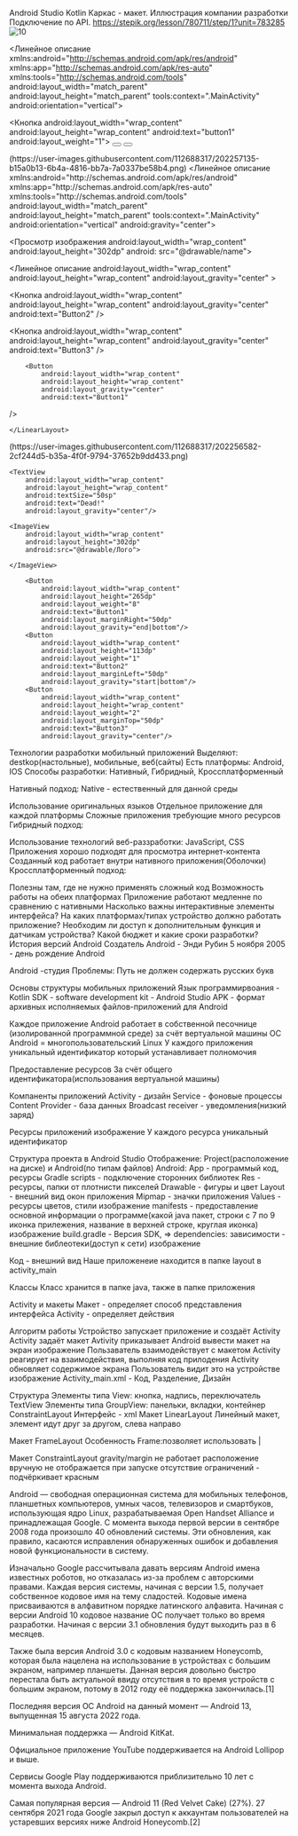 Android Studio Kotlin Каркас - макет. Иллюстрация компании разработки Подключение по API. https://stepik.org/lesson/780711/step/1?unit=783285
![10](https://user-images.githubusercontent.com/112688317/202256383-52b1f45c-a894-4dff-8437-dfd29f37d1a7.png)
<?версия xml="1.0" кодировка="utf-8"?>
<Линейное  описание xmlns:android="http://schemas.android.com/apk/res/android"
    xmlns:app="http://schemas.android.com/apk/res-auto"
    xmlns:tools="http://schemas.android.com/tools"
    android:layout_width="match_parent"
    android:layout_height="match_parent"
    tools:context=".MainActivity"
    android:orientation="vertical">

 
<!-- расположение на экране layout_gravity-->
<!-- start - влево, end - вправо-->
<!-- горизонтальная - bottom - вниз, top - вверх-->
<!-- match_parent - растягивает по ширине-->
 <Кнопка
         android:layout_width="wrap_content"
        android:layout_height="wrap_content"
        android:text="button1"
        android:layout_weight="1"></Button>
    <Button
        android:layout_width="wrap_content"
        android:layout_height="wrap_content"
        android:text="button2"
        android:layout_weight="2"
        android:layout_gravity="bottom"></Button>
    <Button
        android:layout_width="wrap_content"
        android:layout_height="wrap_content"
        android:text="button3"
        android:layout_weight="2"
        android:layout_gravity="center_vertical"></Button>
    <TextView
        android:layout_width="wrap_content"
        android:layout_height="wrap_content"
        android:text="Hello World!"
        app:layout_constraintBottom_toBottomOf="parent"
        app:layout_constraintEnd_toEndOf="parent"
        app:layout_constraintStart_toStartOf="parent"
        app:layout_constraintTop_toTopOf="parent " />

</LinearLayout>
(https://user-images.githubusercontent.com/112688317/202257135-b15a0b13-6b4a-4816-bb7a-7a0337be58b4.png)
<?версия xml="1.0" кодировка="utf-8"?>
<Линейное  описание xmlns:android="http://schemas.android.com/apk/res/android"
    xmlns:app="http://schemas.android.com/apk/res-auto"
    xmlns:tools="http://schemas.android.com/tools"
    android:layout_width="match_parent"
    android:layout_height="match_parent"
    tools:context=".MainActivity"
    android:orientation="vertical"
    android:gravity="center">

 <TextView
         android:id="@+id/TextView"
        android:layout_width="wrap_content"
        android:layout_height="wrap_content"
        android: layout_gravity="center"
        android:text="Привет, мир!"
        android:textSize ="50sp"
 />
 <Просмотр
         изображения android:layout_width="wrap_content"
        android:layout_height="302dp"
        android: src="@drawable/name">

 </ImageView>
 <Линейное
         описание android:layout_width="wrap_content"
        android:layout_height="wrap_content"
        android:layout_gravity="center"
 >


 <Кнопка
             android:layout_width="wrap_content"
            android:layout_height="wrap_content"
            android:layout_gravity="center"
            android:text="Button2"
 />

 <Кнопка
             android:layout_width="wrap_content"
            android:layout_height="wrap_content"
            android:layout_gravity="center"
            android:text="Button3"
 />

        <Button
            android:layout_width="wrap_content"
            android:layout_height="wrap_content"
            android:layout_gravity="center"
            android:text="Button1"
 />

    </LinearLayout>
</LinearLayout>
(https://user-images.githubusercontent.com/112688317/202256582-2cf244d5-b35a-4f0f-9794-37652b9dd433.png)
<?xml version="1.0" encoding="utf-8"?>
<FrameLayout xmlns:android="http://schemas.android.com/apk/res/android"
    xmlns:app="http://schemas.android.com/apk/res-auto"
    xmlns:tools="http://schemas.android.com/tools"
    android:layout_width="match_parent"
    android:layout_height="match_parent"
    tools:context=".MainActivity"
    android:orientation="vertical"
    android:gravity="center">

    <TextView
        android:layout_width="wrap_content"
        android:layout_height="wrap_content"
        android:textSize="50sp"
        android:text="Dead!"
        android:layout_gravity="center"/>

    <ImageView
        android:layout_width="wrap_content"
        android:layout_height="302dp"
        android:src="@drawable/Лого">

    </ImageView>

        <Button
            android:layout_width="wrap_content"
            android:layout_height="265dp"
            android:layout_weight="8"
            android:text="Button1"
            android:layout_marginRight="50dp"
            android:layout_gravity="end|bottom"/>
        <Button
            android:layout_width="wrap_content"
            android:layout_height="113dp"
            android:layout_weight="1"
            android:text="Button2"
            android:layout_marginLeft="50dp"
            android:layout_gravity="start|bottom"/>
        <Button
            android:layout_width="wrap_content"
            android:layout_height="wrap_content"
            android:layout_weight="2"
            android:layout_marginTop="50dp"
            android:text="Button3"
            android:layout_gravity="center"/>


</FrameLayout>

Технологии разработки мобильный приложений Выделяют: destkop(настольные), мобильные, веб(сайты) Есть платформы: Android, IOS Способы разработки: Нативный, Гибридный, Кроссплатформенный

Нативный подход: Native - естественный для данной среды

Использование оригинальных языков Отдельное приложение для каждой платформы Сложные приложения требующие много ресурсов Гибридный подход:

Использование технологий веб-раззработки: JavaScript, CSS Приложения хорошо подходят для просмотра интернет-контента Созданный код работает внутри нативного приложения(Оболочки) Кроссплатформенный подход:

Полезны там, где не нужно применять сложный код Возможность работы на обеих платформах Приложение работают медленне по сравнению с нативными Насколько важны интерактивные элементы интерфейса? На каких платформах/типах устройство должно работать приложение? Необходим ли доступ к дополнительным функция и датчикам устройства? Какой бюджет и какие сроки разработки? История версий Android Создатель Android - Энди Рубин 5 ноября 2005 - день рождение Android

Android -студия Проблемы: Путь не должен содержать русских букв

Основы структуры мобильных приложений Язык программирвоания - Kotlin SDK - software development kit - Android Studio APK - формат архивных исполняемых файлов-приложений для Android

Каждое приложение Android работает в собственной песочнице (изолированной программной среде) за счёт вертуальной машины ОС Android = многопользовательский Linux У каждого приложения уникальный идентификатор который устанавливает полномочия

Предоставление ресурсов За счёт общего идентификатора(использования вертуальной машины)

Компаненты приложений Activity - дизайн Service - фоновые процессы Content Provider - база данных Broadcast receiver - уведомления(низкий заряд)

Ресурсы приложений изображение У каждого ресурса уникальный идентификатор

Структура проекта в Android Studio Отображение: Project(расположение на диске) и Android(по типам файлов) Android: App - программый код, ресурсы Gradle scripts - подключение сторонних библиотек Res - ресурсы, папки от плотнисти пикселей Drawable - фигуры и цвет Layout - внешний вид окон приложения Mipmap - значки приложения Values - ресурсы цветов, стили изображение manifests - предоставление основной информации о программе(какой java пакет, строки с 7 по 9 иконка прилежения, название в верхней строке, круглая иконка) изображение build.gradle - Версия SDK, => dependencies: зависимости - внешние библеотеки(доступ к сети) изображение

Код - внешний вид Наше приложенеие находится в папке layout в activity_main

Классы Класс хранится в папке java, также в папке приложения

Activity и макеты Макет - определяет способ представления интерфейса Activity - определяет действия

Алгоритм работы Устройство запускает приложение и создаёт Activity Activity задаёт макет Avtivity приказывает Android вывести макет на экран изображение Пользаватель взаимодействует с макетом Activity реагирует на взаимодействия, выполняя код прилодения Activity обновляет содержимое экрана Пользователь видит это на устройстве изображение Activity_main.xml - Код, Разделение, Дизайн

Структура Элементы типа View: кнопка, надпись, переключатель TextView Элементы типа GroupView: панельки, вкладки, контейнер ConstraintLayout Интерфейс - xml Макет LinearLayout Линейный макет, элемент идут друг за другом, слева направо

Макет FrameLayout Особенность Frame:позволяет использовать |

Макет ConstraintLayout gravity/margin не работает расположение вручную не отображается при запуске отсутствие ограничений - подчёркивает красным

Android — свободная операционная система для мобильных телефонов, планшетных компьютеров, умных часов, телевизоров и смартбуков, использующая ядро Linux, разрабатываемая Open Handset Alliance и принадлежащая Google. С момента выхода первой версии в сентябре 2008 года произошло 40 обновлений системы. Эти обновления, как правило, касаются исправления обнаруженных ошибок и добавления новой функциональности в систему.

Изначально Google рассчитывала давать версиям Android имена известных роботов, но отказалась из-за проблем с авторскими правами. Каждая версия системы, начиная с версии 1.5, получает собственное кодовое имя на тему сладостей. Кодовые имена присваиваются в алфавитном порядке латинского алфавита. Начиная с версии Android 10 кодовое название ОС получает только во время разработки. Начиная с версии 3.1 обновления будут выходить раз в 6 месяцев.

Также была версия Android 3.0 с кодовым названием Honeycomb, которая была нацелена на использование в устройствах с большим экраном, например планшеты. Данная версия довольно быстро перестала быть актуальной ввиду отсутствия в то время устройств с большим экраном, потому в 2012 году её поддержка закончилась.[1]

Последняя версия ОС Android на данный момент — Android 13, выпущенная 15 августа 2022 года.

Минимальная поддержка — Android KitKat.

Официальное приложение YouTube поддерживается на Android Lollipop и выше.

Сервисы Google Play поддерживаются приблизительно 10 лет с момента выхода Android.

Самая популярная версия — Android 11 (Red Velvet Cake) (27%). 27 сентября 2021 года Google закрыл доступ к аккаунтам пользователей на устаревших версиях ниже Android Honeycomb.[2]
